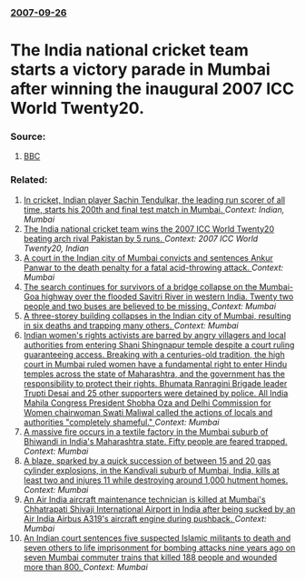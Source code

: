 ### [2007-09-26](/news/2007/09/26/index.md)

#  The India national cricket team starts a victory parade in Mumbai after winning the inaugural 2007 ICC World Twenty20. 




### Source:

1. [BBC](http://news.bbc.co.uk/2/hi/south_asia/7013585.stm)

### Related:

1. [In cricket, Indian player Sachin Tendulkar, the leading run scorer of all time, starts his 200th and final test match in Mumbai. ](/news/2013/11/14/in-cricket-indian-player-sachin-tendulkar-the-leading-run-scorer-of-all-time-starts-his-200th-and-final-test-match-in-mumbai.md) _Context: Indian, Mumbai_
2. [ The India national cricket team wins the 2007 ICC World Twenty20 beating arch rival Pakistan by 5 runs. ](/news/2007/09/24/the-india-national-cricket-team-wins-the-2007-icc-world-twenty20-beating-arch-rival-pakistan-by-5-runs.md) _Context: 2007 ICC World Twenty20, Indian_
3. [A court in the Indian city of Mumbai convicts and sentences Ankur Panwar to the death penalty for a fatal acid-throwing attack. ](/news/2016/09/8/a-court-in-the-indian-city-of-mumbai-convicts-and-sentences-ankur-panwar-to-the-death-penalty-for-a-fatal-acid-throwing-attack.md) _Context: Mumbai_
4. [The search continues for survivors of a bridge collapse on the Mumbai-Goa highway over the flooded Savitri River in western India. Twenty two people and two buses are believed to be missing. ](/news/2016/08/3/the-search-continues-for-survivors-of-a-bridge-collapse-on-the-mumbai-goa-highway-over-the-flooded-savitri-river-in-western-india-twenty-tw.md) _Context: Mumbai_
5. [A three-storey building collapses in the Indian city of Mumbai, resulting in six deaths and trapping many others. ](/news/2016/04/30/a-three-storey-building-collapses-in-the-indian-city-of-mumbai-resulting-in-six-deaths-and-trapping-many-others.md) _Context: Mumbai_
6. [Indian women's rights activists are barred by angry villagers and local authorities from entering Shani Shingnapur temple despite a court ruling guaranteeing access. Breaking with a centuries-old tradition, the high court in Mumbai ruled women have a fundamental right to enter Hindu temples across the state of Maharashtra, and the government has the responsibility to protect their rights. Bhumata Ranragini Brigade leader Trupti Desai and 25 other supporters were detained by police. All India Mahila Congress President Shobha Oza and Delhi Commission for Women chairwoman Swati Maliwal called the actions of locals and authorities "completely shameful." ](/news/2016/04/2/indian-women-s-rights-activists-are-barred-by-angry-villagers-and-local-authorities-from-entering-shani-shingnapur-temple-despite-a-court-ru.md) _Context: Mumbai_
7. [ A massive fire occurs in a textile factory in the Mumbai suburb of Bhiwandi in India's Maharashtra state. Fifty people are feared trapped. ](/news/2016/04/12/a-massive-fire-occurs-in-a-textile-factory-in-the-mumbai-suburb-of-bhiwandi-in-india-s-maharashtra-state-fifty-people-are-feared-trapped.md) _Context: Mumbai_
8. [A blaze, sparked by a quick succession of between 15 and 20 gas cylinder explosions, in the Kandivali suburb of Mumbai, India, kills at least two and injures 11 while destroying around 1,000  hutment homes. ](/news/2015/12/7/a-blaze-sparked-by-a-quick-succession-of-between-15-and-20-gas-cylinder-explosions-in-the-kandivali-suburb-of-mumbai-india-kills-at-leas.md) _Context: Mumbai_
9. [An Air India aircraft maintenance technician is killed at Mumbai's Chhatrapati Shivaji International Airport in India after being sucked by an Air India Airbus A319's aircraft engine during pushback. ](/news/2015/12/16/an-air-india-aircraft-maintenance-technician-is-killed-at-mumbai-s-chhatrapati-shivaji-international-airport-in-india-after-being-sucked-by.md) _Context: Mumbai_
10. [An Indian court sentences five suspected Islamic militants to death and seven others to life imprisonment for bombing attacks nine years ago on seven Mumbai commuter trains that killed 188 people and wounded more than 800. ](/news/2015/09/30/an-indian-court-sentences-five-suspected-islamic-militants-to-death-and-seven-others-to-life-imprisonment-for-bombing-attacks-nine-years-ago.md) _Context: Mumbai_

